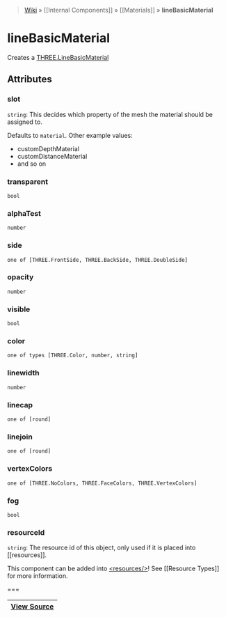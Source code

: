 > [Wiki](Home) » [[Internal Components]] » [[Materials]] » **lineBasicMaterial**

# lineBasicMaterial

Creates a [THREE.LineBasicMaterial](http://threejs.org/docs/#Reference/Materials/LineBasicMaterial)

## Attributes
### slot
``` string ```: This decides which property of the mesh the material should be assigned to.

Defaults to `material`. Other example values:
- customDepthMaterial
- customDistanceMaterial
- and so on

### transparent
``` bool ```

### alphaTest
``` number ```

### side
``` one of [THREE.FrontSide, THREE.BackSide, THREE.DoubleSide] ```

### opacity
``` number ```

### visible
``` bool ```

### color
``` one of types [THREE.Color, number, string] ```

### linewidth
``` number ```

### linecap
``` one of [round] ```

### linejoin
``` one of [round] ```

### vertexColors
``` one of [THREE.NoColors, THREE.FaceColors, THREE.VertexColors] ```

### fog
``` bool ```

### resourceId
``` string ```: The resource id of this object, only used if it is placed into [[resources]].

This component can be added into [&lt;resources/&gt;](resources)! See [[Resource Types]] for more information.

===

|**[View Source](../blob/master/src/lib/descriptors/Material/LineBasicMaterialDescriptor.js)**|
 ---|
